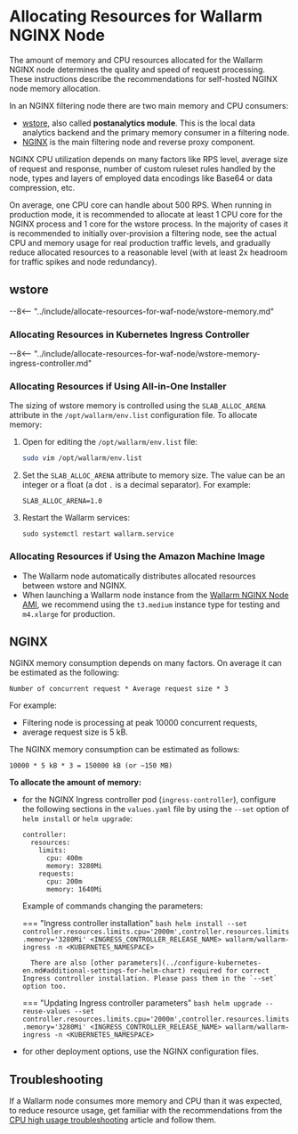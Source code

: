 # Allocating Resources for Wallarm NGINX Node

The amount of memory and CPU resources allocated for the Wallarm NGINX node determines the quality and speed of request processing. These instructions describe the recommendations for self-hosted NGINX node memory allocation.

In an NGINX filtering node there are two main memory and CPU consumers:

* [wstore](#wstore), also called **postanalytics module**. This is the local data analytics backend and the primary memory consumer in a filtering node.
* [NGINX](#nginx) is the main filtering node and reverse proxy component.

NGINX CPU utilization depends on many factors like RPS level, average size of request and response, number of custom ruleset rules handled by the node, types and layers of employed data encodings like Base64 or data compression, etc.

On average, one CPU core can handle about 500 RPS. When running in production mode, it is recommended to allocate at least 1 CPU core for the NGINX process and 1 core for the wstore process. In the majority of cases it is recommended to initially over-provision a filtering node, see the actual CPU and memory usage for real production traffic levels, and gradually reduce allocated resources to a reasonable level (with at least 2x headroom for traffic spikes and node redundancy).

## wstore

--8<-- "../include/allocate-resources-for-waf-node/wstore-memory.md"

### Allocating Resources in Kubernetes Ingress Controller

--8<-- "../include/allocate-resources-for-waf-node/wstore-memory-ingress-controller.md"

### Allocating Resources if Using All-in-One Installer

The sizing of wstore memory is controlled using the `SLAB_ALLOC_ARENA` attribute in the `/opt/wallarm/env.list` configuration file. To allocate memory:

1. Open for editing the `/opt/wallarm/env.list` file:

    ```bash
    sudo vim /opt/wallarm/env.list
    ```
1. Set the `SLAB_ALLOC_ARENA` attribute to memory size. The value can be an integer or a float (a dot `.` is a decimal separator). For example:

    ```
    SLAB_ALLOC_ARENA=1.0
    ```
1. Restart the Wallarm services:

    ```
    sudo systemctl restart wallarm.service
    ```

### Allocating Resources if Using the Amazon Machine Image

* The Wallarm node automatically distributes allocated resources between wstore and NGINX.
* When launching a Wallarm node instance from the [Wallarm NGINX Node AMI](https://aws.amazon.com/marketplace/pp/prodview-5rl4dgi4wvbfe), we recommend using the `t3.medium` instance type for testing and `m4.xlarge` for production.

## NGINX

NGINX memory consumption depends on many factors. On average it can be estimated as the following:

```
Number of concurrent request * Average request size * 3
```

For example:

* Filtering node is processing at peak 10000 concurrent requests,
* average request size is 5 kB.

The NGINX memory consumption can be estimated as follows:

```
10000 * 5 kB * 3 = 150000 kB (or ~150 MB)
```

**To allocate the amount of memory:**

* for the NGINX Ingress controller pod (`ingress-controller`), configure the following sections in the `values.yaml` file by using the `--set` option of `helm install` or `helm upgrade`:
    ```
    controller:
      resources:
        limits:
          cpu: 400m
          memory: 3280Mi
        requests:
          cpu: 200m
          memory: 1640Mi
    ```

    Example of commands changing the parameters:

    === "Ingress controller installation"
        ```bash
        helm install --set controller.resources.limits.cpu='2000m',controller.resources.limits.memory='3280Mi' <INGRESS_CONTROLLER_RELEASE_NAME> wallarm/wallarm-ingress -n <KUBERNETES_NAMESPACE>
        ```

        There are also [other parameters](../configure-kubernetes-en.md#additional-settings-for-helm-chart) required for correct Ingress controller installation. Please pass them in the `--set` option too.
    === "Updating Ingress controller parameters"
        ```bash
        helm upgrade --reuse-values --set controller.resources.limits.cpu='2000m',controller.resources.limits.memory='3280Mi' <INGRESS_CONTROLLER_RELEASE_NAME> wallarm/wallarm-ingress -n <KUBERNETES_NAMESPACE>
        ```

* for other deployment options, use the NGINX configuration files.

## Troubleshooting

If a Wallarm node consumes more memory and CPU than it was expected, to reduce resource usage, get familiar with the recommendations from the [CPU high usage troubleshooting](../../troubleshooting/performance.md#wallarm-node-consumes-too-much-cpu) article and follow them.
